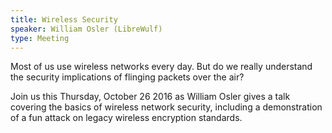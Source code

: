 ```yaml
---
title: Wireless Security
speaker: William Osler (LibreWulf)
type: Meeting
---
```

Most of us use wireless networks every day. But do we really understand the
security implications of flinging packets over the air?

Join us this Thursday, October 26 2016 as William Osler gives a talk covering
the basics of wireless network security, including a demonstration of a fun
attack on legacy wireless encryption standards.
